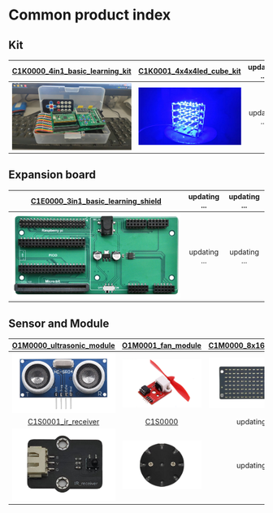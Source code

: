 # Common product index

## Kit
| [C1K0000_4in1_basic_learning_kit](../C1K0000_4in1_basic_learning_kit/C1K0000_4in1_basic_learning_kit.md) | [C1K0001_4x4x4led_cube_kit](../C1K0001_4x4x4led_cube_kit/C1K0001_4x4x4led_cube_kit.md) | updating ... |
| :--: | :--: | :--: |
| [![img](../../_static/common_product/C1K0000_4in1_basic_learning_kit/9img.png)](../C1E0000_3in1_basic_learning_shield/C1E0000_3in1_basic_learning_shield.md) | ![Img](../../_static/common_product/C1K0001_4x4x4led_cube_kit/4img.png) | updating ... |

## Expansion board
| [C1E0000_3in1_basic_learning_shield](../C1E0000_3in1_basic_learning_shield/C1E0000_3in1_basic_learning_shield.md) | updating ... | updating ... |
| :--: | :--: | :--: |
| ![img](../../_static/common_product/C1E0000_3in1_basic_learning_shield/1img.png) | updating ... | updating ... |

## Sensor and Module
| [O1M0000_ultrasonic_module](../../outsourcing/O1M0000_ultrasonic_module/O1M0000_ultrasonic_module.md) | [O1M0001_fan_module](../../outsourcing/O1M0001_fan_module/O1M0001_fan_module.md) | [C1M0000_8x16dot_matrix](../C1M0000_8x16dot_matrix/C1M0000_8x16dot_matrix.md) |     
| :--: | :--: | :--: |    
| ![Img](../../_static/outsourcing/O1M0000_ultrasonic_module/1img.png) | ![Img](../../_static/outsourcing/O1M0001_fan_module/1img.png) | ![Img](../../_static/common_product/C1M0000_8x16dot_matrix/3img.png) |    
| [C1S0001_ir_receiver](../C1S0001_ir_receiver/C1S0001_ir_receiver.md) | [C1S0000](../C1S0000_light_sensor/C1S0000_Light_sensor.md) | updating ... | 
| ![Img](../../_static/common_product/C1S0001_ir_receiver/3img.png) | ![Img](../../_static/common_product/C1S0000_light_sensor/1img.png) | updating ... | 
